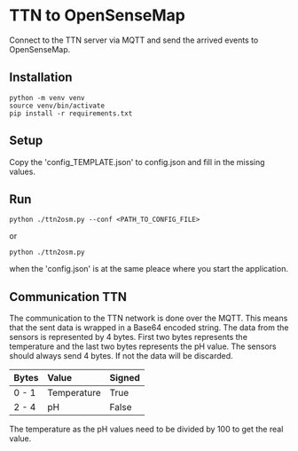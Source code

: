 # TTN to OpenSenseMap

Connect to the TTN server via MQTT and send the arrived events to OpenSenseMap.

## Installation
```
python -m venv venv
source venv/bin/activate
pip install -r requirements.txt
```

## Setup
Copy the 'config_TEMPLATE.json' to config.json and fill in the missing values.

## Run
```
python ./ttn2osm.py --conf <PATH_TO_CONFIG_FILE>
```
or
```
python ./ttn2osm.py
```
when the 'config.json' is at the same pleace where you start the application.

## Communication TTN
The communication to the TTN network is done over the MQTT. This means that the sent data is wrapped in a Base64 encoded string.
The data from the sensors is represented by 4 bytes. First two bytes represents the temperature and the last two bytes represents the pH value.
The sensors should always send 4 bytes. If not the data will be discarded.

| Bytes | Value       | Signed |
| ----- |:------------|:-------|
| 0 - 1 | Temperature | True   |
| 2 - 4 | pH          | False  |

The temperature as the pH values need to be divided by 100 to get the real value.